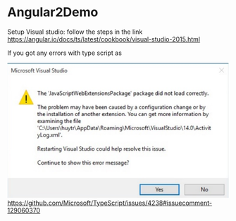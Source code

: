 # Angular2Demo
Setup Visual studio:
follow the steps in the link https://angular.io/docs/ts/latest/cookbook/visual-studio-2015.html

If you got any errors with type script as

![alt tag](https://raw.githubusercontent.com/seminda/Angular2Demo/master/Images/error.jpg)
https://github.com/Microsoft/TypeScript/issues/4238#issuecomment-129060370
